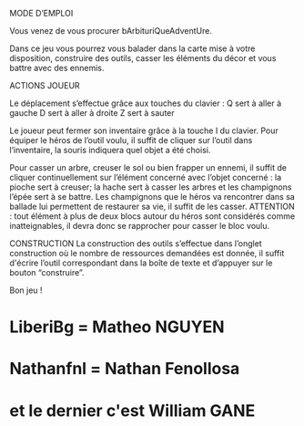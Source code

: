 MODE D’EMPLOI

Vous venez de vous procurer bArbituriQueAdventUre.

Dans ce jeu vous pourrez vous balader dans la carte mise à votre disposition, construire des outils, casser les éléments du décor et vous battre avec des ennemis.

ACTIONS JOUEUR

Le déplacement s’effectue grâce aux touches du clavier :
Q sert à aller à gauche
D sert à aller à droite
Z  sert à sauter

Le joueur peut fermer son inventaire grâce à la touche I du clavier.
Pour équiper le héros de l’outil voulu, il suffit de cliquer sur l’outil dans l’inventaire, la souris indiquera quel objet a été choisi.

Pour casser un arbre, creuser le sol ou bien frapper un ennemi, il suffit de cliquer continuellement sur l’élément concerné avec l’objet concerné :
la pioche sert à creuser;
la hache sert à casser les arbres et les champignons
l’épée sert à se battre.
Les champignons que le héros va rencontrer dans sa ballade lui permettent de restaurer sa vie, il suffit de les casser.
ATTENTION : tout élément à plus de deux blocs autour du héros sont considérés comme inatteignables, il devra donc se rapprocher pour casser le bloc voulu.

CONSTRUCTION
La construction des outils s’effectue dans l’onglet construction  où le nombre de ressources demandées est donnée, il suffit d'écrire l’outil correspondant dans la boîte de texte et d’appuyer sur le bouton “construire”.


Bon jeu !



 
 


# LiberiBg = Matheo NGUYEN
# Nathanfnl = Nathan Fenollosa
# et le dernier c'est William GANE
